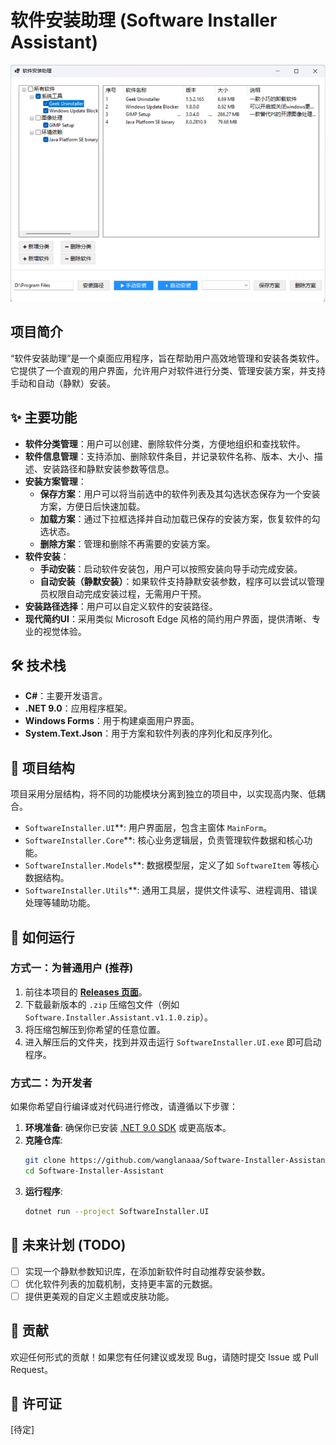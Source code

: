 # 软件安装助理 (Software Installer Assistant)




![Mainform](https://github.com/wanglanaaa/Software-Installer-Assistant/blob/main/Mainform.png)




## 项目简介

“软件安装助理”是一个桌面应用程序，旨在帮助用户高效地管理和安装各类软件。它提供了一个直观的用户界面，允许用户对软件进行分类、管理安装方案，并支持手动和自动（静默）安装。

## ✨ 主要功能

*   **软件分类管理**：用户可以创建、删除软件分类，方便地组织和查找软件。
*   **软件信息管理**：支持添加、删除软件条目，并记录软件名称、版本、大小、描述、安装路径和静默安装参数等信息。
*   **安装方案管理**：
    *   **保存方案**：用户可以将当前选中的软件列表及其勾选状态保存为一个安装方案，方便日后快速加载。
    *   **加载方案**：通过下拉框选择并自动加载已保存的安装方案，恢复软件的勾选状态。
    *   **删除方案**：管理和删除不再需要的安装方案。
*   **软件安装**：
    *   **手动安装**：启动软件安装包，用户可以按照安装向导手动完成安装。
    *   **自动安装（静默安装）**：如果软件支持静默安装参数，程序可以尝试以管理员权限自动完成安装过程，无需用户干预。
*   **安装路径选择**：用户可以自定义软件的安装路径。
*   **现代简约UI**：采用类似 Microsoft Edge 风格的简约用户界面，提供清晰、专业的视觉体验。

## 🛠️ 技术栈

*   **C#**：主要开发语言。
*   **.NET 9.0**：应用程序框架。
*   **Windows Forms**：用于构建桌面用户界面。
*   **System.Text.Json**：用于方案和软件列表的序列化和反序列化。

## 📂 项目结构

项目采用分层结构，将不同的功能模块分离到独立的项目中，以实现高内聚、低耦合。

*   `SoftwareInstaller.UI`**: 用户界面层，包含主窗体 `MainForm`。
*   `SoftwareInstaller.Core`**: 核心业务逻辑层，负责管理软件数据和核心功能。
*   `SoftwareInstaller.Models`**: 数据模型层，定义了如 `SoftwareItem` 等核心数据结构。
*   `SoftwareInstaller.Utils`**: 通用工具层，提供文件读写、进程调用、错误处理等辅助功能。

## 🚀 如何运行

### 方式一：为普通用户 (推荐)

1.  前往本项目的 [**Releases 页面**](https://github.com/wanglanaaa/Software-Installer-Assistant/releases)。
2.  下载最新版本的 `.zip` 压缩包文件（例如 `Software.Installer.Assistant.v1.1.0.zip`）。
3.  将压缩包解压到你希望的任意位置。
4.  进入解压后的文件夹，找到并双击运行 `SoftwareInstaller.UI.exe` 即可启动程序。

### 方式二：为开发者

如果你希望自行编译或对代码进行修改，请遵循以下步骤：

1.  **环境准备**: 确保你已安装 [.NET 9.0 SDK](https://dotnet.microsoft.com/download/dotnet/9.0) 或更高版本。
2.  **克隆仓库**:
    ```bash
    git clone https://github.com/wanglanaaa/Software-Installer-Assistant.git
    cd Software-Installer-Assistant
    ```
3.  **运行程序**:
    ```bash
    dotnet run --project SoftwareInstaller.UI
    ```

## 📝 未来计划 (TODO)

- [ ] 实现一个静默参数知识库，在添加新软件时自动推荐安装参数。
- [ ] 优化软件列表的加载机制，支持更丰富的元数据。
- [ ] 提供更美观的自定义主题或皮肤功能。

## 🤝 贡献

欢迎任何形式的贡献！如果您有任何建议或发现 Bug，请随时提交 Issue 或 Pull Request。

## 📄 许可证

[待定]

